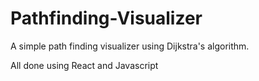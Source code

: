 # Pathfinding-Visualizer

A simple path finding visualizer using Dijkstra's algorithm.

All done using React and Javascript
